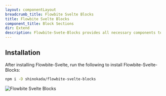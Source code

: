 ```yaml
---
layout: componentLayout
breadcrumb_title: Flowbite Svelte Blocks
title: Flowbite Svelte Blocks
component_title: Block Sections
dir: Extend
description: Flowbite-Svete-Blocks provides all necessary components to get started quickly
---
```


<script>
  import { A, List, Li, Img} from '$lib'
  const libFiles ={
  "GitHub Repo": "https://github.com/shinokada/flowbite-svelte-blocks",
  Docs: "https://shinokada.github.io/flowbite-svelte-blocks/",
  Demo: "https://flowbite-svelte-blocks.vercel.app/"
  }

</script>

## Installation

After installing Flowbite-Svelte, run the following to install Flowbite-Svelte-Blocks:

```sh
npm i -D shinokada/flowbite-svelte-blocks
```

<Img src="/images/flowbite-svelte-blocks-optimized.png" alt="Flowbite Svelte Blocks" />
